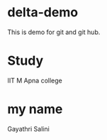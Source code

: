 # delta-demo
This is demo for git and git hub.

# Study
  IIT M 
  Apna college
# my name
  Gayathri Salini
